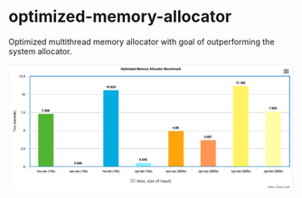 # optimized-memory-allocator
Optimized multithread memory allocator with goal of outperforming the system allocator.

![alt text](https://github.com/pickdani/optimized-memory-allocator/blob/main/graph.png)
